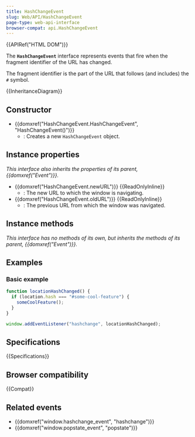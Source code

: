 ```yaml
---
title: HashChangeEvent
slug: Web/API/HashChangeEvent
page-type: web-api-interface
browser-compat: api.HashChangeEvent
---
```


{{APIRef("HTML DOM")}}

The **`HashChangeEvent`** interface represents events that fire when the fragment identifier of the URL has changed.

The fragment identifier is the part of the URL that follows (and includes) the `#` symbol.

{{InheritanceDiagram}}

## Constructor

- {{domxref("HashChangeEvent.HashChangeEvent", "HashChangeEvent()")}}
  - : Creates a new `HashChangeEvent` object.

## Instance properties

_This interface also inherits the properties of its parent, {{domxref("Event")}}._

- {{domxref("HashChangeEvent.newURL")}} {{ReadOnlyInline}}
  - : The new URL to which the window is navigating.
- {{domxref("HashChangeEvent.oldURL")}} {{ReadOnlyInline}}
  - : The previous URL from which the window was navigated.

## Instance methods

_This interface has no methods of its own, but inherits the methods of its parent, {{domxref("Event")}}._

## Examples

### Basic example

```js
function locationHashChanged() {
  if (location.hash === "#some-cool-feature") {
    someCoolFeature();
  }
}

window.addEventListener("hashchange", locationHashChanged);
```

## Specifications

{{Specifications}}

## Browser compatibility

{{Compat}}

## Related events

- {{domxref("window.hashchange_event", "hashchange")}}
- {{domxref("window.popstate_event", "popstate")}}
